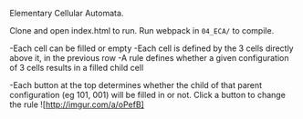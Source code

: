 Elementary Cellular Automata.

Clone and open index.html to run. Run webpack in `04_ECA/` to compile.

-Each cell can be filled or empty
-Each cell is defined by the 3 cells directly above it, in the previous row
-A rule defines whether a given configuration of 3 cells results in a filled child cell

-Each button at the top determines whether the child of that parent configuration (eg 101, 001)
will be filled in or not. Click a button to change the rule
![http://imgur.com/a/oPefB]
